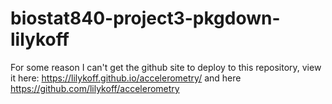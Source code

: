 # biostat840-project3-pkgdown-lilykoff

For some reason I can't get the github site to deploy to this repository, view it here: https://lilykoff.github.io/accelerometry/ and here https://github.com/lilykoff/accelerometry
